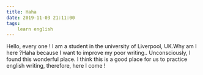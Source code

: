 ```yaml
---
title: Haha
date: 2019-11-03 21:11:00
tags:
    learn english
---
```

Hello, every one ! I am a student in the university of Liverpool, UK.Why am I here ?Haha because I want to improve my poor writing.. Unconsciously, I found this wonderful place. I think this is a good place for us to practice english writing, therefore, here I come !